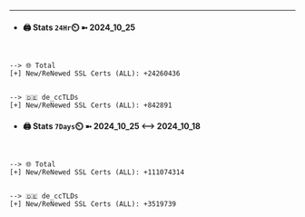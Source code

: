 

---
- #### 🖨️ **Stats** `24Hr`⏲️ ➼ 2024_10_25
```console


--> 🌐 Total
[+] New/ReNewed SSL Certs (ALL): +24260436


--> 🇩🇪 de_ccTLDs
[+] New/ReNewed SSL Certs (ALL): +842891

```

- #### 🖨️ **Stats** `7Days`⏲️ ➼ 2024_10_25 <--> 2024_10_18
```console


--> 🌐 Total
[+] New/ReNewed SSL Certs (ALL): +111074314


--> 🇩🇪 de_ccTLDs
[+] New/ReNewed SSL Certs (ALL): +3519739

```


